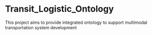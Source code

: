 # Transit_Logistic_Ontology
This project aims to provide integrated ontology to support multimodal transportation system development
